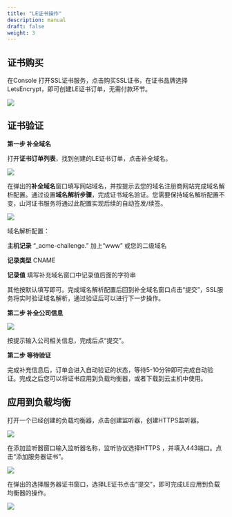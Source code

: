 ```yaml
---
title: "LE证书操作"
description: manual
draft: false
weight: 3   
---
```


## 证书购买
在Console 打开SSL证书服务，点击购买SSL证书，在证书品牌选择 LetsEncrypt，即可创建LE证书订单，无需付款环节。


![](../../_images/lessl1.png)



## 证书验证
**第一步 补全域名**

打开**证书订单列表**，找到创建的LE证书订单，点击补全域名。


![](../../_images/lessl2.png)

在弹出的**补全域名**窗口填写网站域名，并按提示去您的域名注册商网站完成域名解析配置。通过设置**域名解析步骤**，完成证书域名验证。您需要保持域名解析配置不变，山河证书服务将通过此配置实现后续的自动签发/续签。

![](../../_images/lessl3.png)

域名解析配置：

**主机记录** “_acme-challenge.” 加上“www” 或您的二级域名

**记录类型** CNAME

**记录值** 填写补充域名窗口中记录值后面的字符串

其他按默认填写即可。完成域名解析配置后回到补全域名窗口点击“提交”，SSL服务将实时验证域名解析，通过验证后可以进行下一步操作。

**第二步 补全公司信息**

![](../../_images/lessl7.png)

按提示输入公司相关信息，完成后点“提交”。

**第二步 等待验证**

完成补充信息后，订单会进入自动验证的状态，等待5-10分钟即可完成自动验证。完成之后您可以将证书应用到负载均衡器，或者下载到云主机中使用。
## 应用到负载均衡

打开一个已经创建的负载均衡器，点击创建监听器，创建HTTPS监听器。

![](../../_images/lessl4.png)

在添加监听器窗口输入监听器名称，监听协议选择HTTPS ，并填入443端口。点击“添加服务器证书”。

![](../../_images/lessl5.png)

在弹出的选择服务器证书窗口，选择LE证书点击“提交”，即可完成LE应用到负载均衡器的操作。

![](../../_images/lessl6.png)